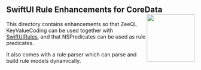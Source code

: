 <h2>SwiftUI Rule Enhancements for CoreData
  <img src="http://zeezide.com/img/d2s/D2SIcon.svg"
       align="right" width="128" height="128" />
</h2>

This directory contains enhancements so that ZeeQL KeyValueCoding can be used
together with 
[SwiftUIRules](https://github.com/DirectToSwift/SwiftUIRules/blob/develop/README.md),
and that NSPredicates can be used as rule predicates.

It also comes with a rule parser which can parse and build rule models 
dynamically.
